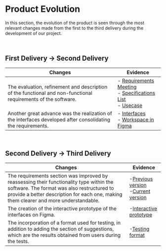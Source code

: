 # Product Evolution

In this section, the evolution of the product is seen through the most relevant changes made from the first to the third delivery during the development of our project.

<br>

## First Delivery → Second Delivery

| Changes | Evidence |
|---------|----------|
| The evaluation, refinement and description of the functional and non-functional requirements of the software. | - [Requirements Meeting](https://alumnosuady-my.sharepoint.com/:w:/g/personal/a20201678_alumnos_uady_mx/Eb1QI9tDeN1KmUMv-QTzXJkB5PcP3dex-ydqEOx6acBRQQ?e=VKPil0)<br>- [Specifications List](https://alumnosuady-my.sharepoint.com/:w:/g/personal/a20201678_alumnos_uady_mx/EZFFIG2df9hKuCqC534GU5kBR2fjqRtZVS5roDdb6fXd7w?e=o5WgET)<br>- [Usecase](https://github.com/EduardoMatos05/ProyectoFIS/blob/Pablo/other%20artifacts/usecase%20(2).png?raw=true)|
| Another great advance was the realization of the interfaces developed after consolidating the requirements. | - [Interfaces](https://github.com/EduardoMatos05/ProyectoFIS/blob/Eduardo/other%20artifacts/interfaces.png?raw=true)<br>- [Workspace in Figma](https://www.figma.com/file/IBvMQLGx13mbhDdYmRxOet/UAY!?type=design&node-id=0%3A1&mode=design&t=d29MJYJAjPiGZNTw-1) |

<br>

## Second Delivery → Third Delivery

| Changes | Evidence |
|--------------|--------------|
| The requirements section was improved by reassessing their functionality type within the software. The format was also restructured to provide a better description for each one, making them clearer and more understandable.  | -[Previous version](https://github.com/EduardoMatos05/ProyectoFIS/blob/Segunda_Entrega/requirements/requirements_table.md) <br> -[Current version](https://github.com/EduardoMatos05/ProyectoFIS/blob/Tercera_Entrega/requirements/requirements_table.md)     |
| The creation of the interactive prototype of the interfaces on Figma.  | -[Interactive prototype](https://www.figma.com/proto/IBvMQLGx13mbhDdYmRxOet?node-id=0%3A1)    |
| The incorporation of a format used for testing, in addition to adding the section of suggestions, which are the results obtained from users during the tests.   | -[Testing format](https://github.com/EduardoMatos05/ProyectoFIS/blob/Eduardo/other%20artifacts/Formato_Simulaciones.docx)   |

